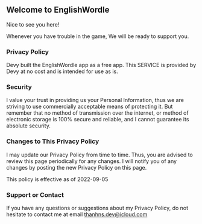 ## Welcome to EnglishWordle

Nice to see you here!

Whenever you have trouble in the game, We will be ready to support you.

### Privacy Policy

Devy built the EnglishWordle app as a free app. This SERVICE is provided by Devy at no cost and is intended for use as is.

### Security

I value your trust in providing us your Personal Information, thus we are striving to use commercially acceptable means of protecting it. But remember that no method of transmission over the internet, or method of electronic storage is 100% secure and reliable, and I cannot guarantee its absolute security.

### Changes to This Privacy Policy

I may update our Privacy Policy from time to time. Thus, you are advised to review this page periodically for any changes. I will notify you of any changes by posting the new Privacy Policy on this page.

This policy is effective as of 2022-09-05

### Support or Contact

If you have any questions or suggestions about my Privacy Policy, do not hesitate to contact me at email thanhns.dev@icloud.com
